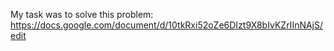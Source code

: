 My task was to solve this problem:  
https://docs.google.com/document/d/10tkRxi52oZe6DIzt9X8bIvKZrIInNAjS/edit
